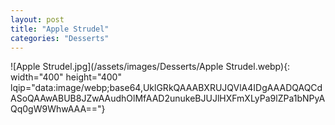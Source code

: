 ```yaml
---
layout: post
title: "Apple Strudel"
categories: "Desserts"
---
```

![Apple Strudel.jpg](/assets/images/Desserts/Apple Strudel.webp){: width="400" height="400" lqip="data:image/webp;base64,UklGRkQAAABXRUJQVlA4IDgAAADQAQCdASoQAAwABUB8JZwAAudhOlMfAAD2unukeBJUJlHXFmXLyPa9lZPa1bNPyAQq0gW9WhwAAA=="}

